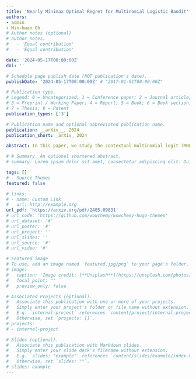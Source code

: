 ```yaml
---
title: 'Nearly Minimax Optimal Regret for Multinomial Logistic Bandit'
authors:
- admin
- Min-hwan Oh
# Author notes (optional)
# author_notes:
#   - 'Equal contribution'
#   - 'Equal contribution'

date: '2024-05-17T00:00:00Z'
doi: ''

# Schedule page publish date (NOT publication's date).
publishDate: '2024-05-17T00:00:00Z' # "2017-01-01T00:00:00Z"

# Publication type.
# Legend: 0 = Uncategorized; 1 = Conference paper; 2 = Journal article;
# 3 = Preprint / Working Paper; 4 = Report; 5 = Book; 6 = Book section;
# 7 = Thesis; 8 = Patent
publication_types: ['3']

# Publication name and optional abbreviated publication name.
publication: __arXiv__, 2024 
publication_short: _arXiv_ 2024

abstract: In this paper, we study the contextual multinomial logit (MNL) bandit problem in which a learning agent sequentially selects an assortment based on contextual information, and user feedback follows an MNL choice model. There has been a significant discrepancy between lower and upper regret bounds, particularly regarding the feature dimension $d$ and the maximum assortment size $K$. Additionally, the variation in reward structures between these bounds complicates the quest for optimality. Under uniform rewards, where all items have the same expected reward, we establish a regret lower bound of $\Omega(d\sqrt{\smash[b]{T/K}})$ and propose a constant-time algorithm, OFU-MNL+, that achieves a matching upper bound of $\tilde{\mathcal{O}}(d\sqrt{\smash[b]{T/K}})$. Under non-uniform rewards, we prove a lower bound of $\Omega(d\sqrt{T})$ and an upper bound of $\tilde{\mathcal{O}}(d\sqrt{T})$, also achievable by OFU-MNL+. Our empirical studies support these theoretical findings. To the best of our knowledge, this is the first work in the contextual MNL bandit literature to prove minimax optimality --- for either uniform or non-uniform reward setting --- and to propose a computationally efficient algorithm that achieves this optimality up to logarithmic factors.

# # Summary. An optional shortened abstract.
# summary: Lorem ipsum dolor sit amet, consectetur adipiscing elit. Duis posuere tellus ac convallis placerat. Proin tincidunt magna sed ex sollicitudin condimentum.

tags: []
# - Source Themes
featured: false

# links:
# - name: Custom Link
#   url: http://example.org
url_pdf: 'https://arxiv.org/pdf/2405.09831'
# url_code: 'https://github.com/wowchemy/wowchemy-hugo-themes'
# url_dataset: '#'
# url_poster: '#'
# url_project: ''
# url_slides: ''
# url_source: '#'
# url_video: '#'

# Featured image
# To use, add an image named `featured.jpg/png` to your page's folder. 
# image:
#   caption: 'Image credit: [**Unsplash**](https://unsplash.com/photos/s9CC2SKySJM)'
#   focal_point: ""
#   preview_only: false

# Associated Projects (optional).
#   Associate this publication with one or more of your projects.
#   Simply enter your project's folder or file name without extension.
#   E.g. `internal-project` references `content/project/internal-project/index.md`.
#   Otherwise, set `projects: []`.
# projects:
# - internal-project

# Slides (optional).
#   Associate this publication with Markdown slides.
#   Simply enter your slide deck's filename without extension.
#   E.g. `slides: "example"` references `content/slides/example/index.md`.
#   Otherwise, set `slides: ""`.
# slides: example
---
```


<!-- {{% callout note %}}
Create your slides in Markdown - click the *Slides* button to check out the example.
{{% /callout %}}

Supplementary notes can be added here, including [code, math, and images](https://wowchemy.com/docs/writing-markdown-latex/). -->
